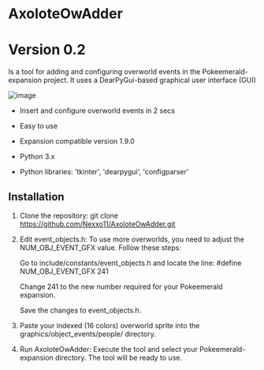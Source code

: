 # AxoloteOwAdder
# Version 0.2

Is a tool for adding and configuring overworld events in the Pokeemerald-expansion project.
It uses a DearPyGui-based graphical user interface (GUI)

![image](https://github.com/user-attachments/assets/95d1c0cf-07ba-4879-b260-f067c62bb7b6)

- Insert and configure overworld events in 2 secs
- Easy to use
- Expansion compatible version 1.9.0

- Python 3.x
- Python libraries: 'tkinter', 'dearpygui', 'configparser'

## Installation

1. Clone the repository:
    git clone https://github.com/Nexxo11/AxoloteOwAdder.git
    
2. Edit event_objects.h:
    To use more overworlds, you need to adjust the NUM_OBJ_EVENT_GFX value. Follow these steps:

    Go to include/constants/event_objects.h and locate the line:
    #define NUM_OBJ_EVENT_GFX 241

    Change 241 to the new number required for your Pokeemerald expansion.

    Save the changes to event_objects.h.

4. Paste your indexed (16 colors) overworld sprite into the graphics/object_events/people/ directory.

3. Run AxoloteOwAdder:
    Execute the tool and select your Pokeemerald-expansion directory. 
    The tool will be ready to use.
